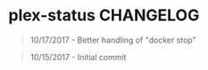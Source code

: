 plex-status CHANGELOG
=====================

>10/17/2017 - Better handling of "docker stop"

>10/15/2017 - Initial commit
